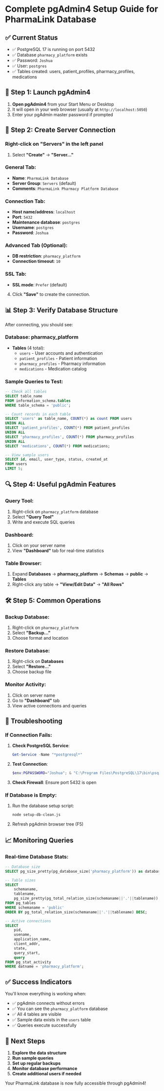 # Complete pgAdmin4 Setup Guide for PharmaLink Database

## ✅ Current Status
- ✅ PostgreSQL 17 is running on port 5432
- ✅ Database `pharmacy_platform` exists
- ✅ Password: `Joshua`
- ✅ User: `postgres`
- ✅ Tables created: users, patient_profiles, pharmacy_profiles, medications

## 🚀 Step 1: Launch pgAdmin4

1. **Open pgAdmin4** from your Start Menu or Desktop
2. It will open in your web browser (usually at `http://localhost:5050`)
3. Enter your pgAdmin master password if prompted

## 🔧 Step 2: Create Server Connection

### Right-click on "Servers" in the left panel
1. Select **"Create"** → **"Server..."**

### General Tab:
- **Name**: `PharmaLink Database`
- **Server Group**: `Servers` (default)
- **Comments**: `PharmaLink Pharmacy Platform Database`

### Connection Tab:
- **Host name/address**: `localhost`
- **Port**: `5432`
- **Maintenance database**: `postgres`
- **Username**: `postgres`
- **Password**: `Joshua`

### Advanced Tab (Optional):
- **DB restriction**: `pharmacy_platform`
- **Connection timeout**: `10`

### SSL Tab:
- **SSL mode**: `Prefer` (default)

4. Click **"Save"** to create the connection.

## 📊 Step 3: Verify Database Structure

After connecting, you should see:

### Database: pharmacy_platform
- **Tables** (4 total):
  - `users` - User accounts and authentication
  - `patient_profiles` - Patient information
  - `pharmacy_profiles` - Pharmacy information  
  - `medications` - Medication catalog

### Sample Queries to Test:

```sql
-- Check all tables
SELECT table_name 
FROM information_schema.tables 
WHERE table_schema = 'public';

-- Count records in each table
SELECT 'users' as table_name, COUNT(*) as count FROM users
UNION ALL
SELECT 'patient_profiles', COUNT(*) FROM patient_profiles
UNION ALL
SELECT 'pharmacy_profiles', COUNT(*) FROM pharmacy_profiles
UNION ALL
SELECT 'medications', COUNT(*) FROM medications;

-- View sample users
SELECT id, email, user_type, status, created_at 
FROM users 
LIMIT 5;
```

## 🔍 Step 4: Useful pgAdmin Features

### Query Tool:
1. Right-click on `pharmacy_platform` database
2. Select **"Query Tool"**
3. Write and execute SQL queries

### Dashboard:
1. Click on your server name
2. View **"Dashboard"** tab for real-time statistics

### Table Browser:
1. Expand **Databases** → **pharmacy_platform** → **Schemas** → **public** → **Tables**
2. Right-click any table → **"View/Edit Data"** → **"All Rows"**

## 🛠️ Step 5: Common Operations

### Backup Database:
1. Right-click on `pharmacy_platform`
2. Select **"Backup..."**
3. Choose format and location

### Restore Database:
1. Right-click on **Databases**
2. Select **"Restore..."**
3. Choose backup file

### Monitor Activity:
1. Click on server name
2. Go to **"Dashboard"** tab
3. View active connections and queries

## 🚨 Troubleshooting

### If Connection Fails:
1. **Check PostgreSQL Service**:
   ```powershell
   Get-Service -Name "*postgresql*"
   ```

2. **Test Connection**:
   ```powershell
   $env:PGPASSWORD="Joshua"; & "C:\Program Files\PostgreSQL\17\bin\psql.exe" -h localhost -U postgres -d pharmacy_platform -c "SELECT version();"
   ```

3. **Check Firewall**: Ensure port 5432 is open

### If Database is Empty:
1. Run the database setup script:
   ```bash
   node setup-db-clean.js
   ```

2. Refresh pgAdmin browser tree (F5)

## 📈 Monitoring Queries

### Real-time Database Stats:
```sql
-- Database size
SELECT pg_size_pretty(pg_database_size('pharmacy_platform')) as database_size;

-- Table sizes
SELECT 
    schemaname,
    tablename,
    pg_size_pretty(pg_total_relation_size(schemaname||'.'||tablename)) as size
FROM pg_tables 
WHERE schemaname = 'public'
ORDER BY pg_total_relation_size(schemaname||'.'||tablename) DESC;

-- Active connections
SELECT 
    pid,
    usename,
    application_name,
    client_addr,
    state,
    query_start,
    query
FROM pg_stat_activity 
WHERE datname = 'pharmacy_platform';
```

## ✅ Success Indicators

You'll know everything is working when:
- ✅ pgAdmin connects without errors
- ✅ You can see the `pharmacy_platform` database
- ✅ All 4 tables are visible
- ✅ Sample data exists in the `users` table
- ✅ Queries execute successfully

## 🎯 Next Steps

1. **Explore the data structure**
2. **Run sample queries**
3. **Set up regular backups**
4. **Monitor database performance**
5. **Create additional users if needed**

Your PharmaLink database is now fully accessible through pgAdmin4!
